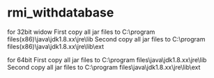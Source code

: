 # rmi_withdatabase
for 32bit widow 
First copy all jar files to C:\program files(x86)\java\jdk1.8.xx\jre\lib
Second copy all jar files to C:\program files(x86)\java\jdk1.8.xx\jre\lib\ext

for 64bit
First copy all jar files to C:\program files\java\jdk1.8.xx\jre\lib
Second copy all jar files to C:\program files\java\jdk1.8.xx\jre\lib\ext
